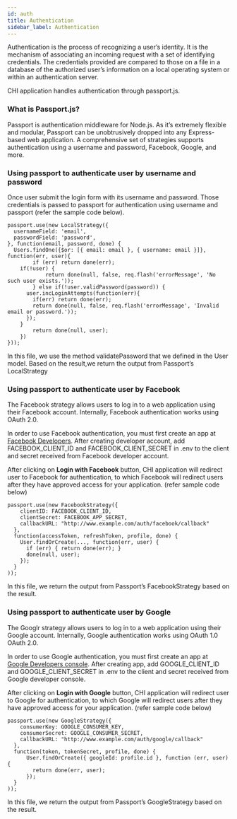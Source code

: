 ```yaml
---
id: auth
title: Authentication
sidebar_label: Authentication
---
```


Authentication is the process of recognizing a user’s identity. It is the mechanism of associating an incoming request with a set of identifying credentials. The credentials provided are compared to those on a file in a database of the authorized user’s information on a local operating system or within an authentication server.

CHI application handles authentication through passport.js.

### What is Passport.js?

Passport is authentication middleware for Node.js. As it’s extremely flexible and modular, Passport can be unobtrusively dropped into any Express-based web application. A comprehensive set of strategies supports authentication using a username and password, Facebook, Google, and more.

### Using passport to authenticate user by username and password

Once user submit the login form with its username and password. Those credentials is passed to passport for authentication using username and passport (refer the sample code below).

```
passport.use(new LocalStrategy({
  usernameField: 'email',
  passwordField: 'password',
}, function(email, password, done) {
  Users.findOne({$or: [{ email: email }, { username: email }]}, function(err, user){
		if (err) return done(err);
    if(!user) {
			return done(null, false, req.flash('errorMessage', 'No such user exists.'));
		} else if(!user.validPassword(password)) {
      user.incLoginAttempts(function(err){
        if(err) return done(err);
        return done(null, false, req.flash('errorMessage', 'Invalid email or password.'));
      });
    }
		return done(null, user);
	})
}));
```

In this file, we use the method validatePassword that we defined in the User model. Based on the result,we return the output from Passport’s LocalStrategy

### Using passport to authenticate user by Facebook

The Facebook strategy allows users to log in to a web application using their Facebook account. Internally, Facebook authentication works using OAuth 2.0.

In order to use Facebook authentication, you must first create an app at [Facebook Developers](https://developers.facebook.com/). After creating developer account, add FACEBOOK_CLIENT_ID and FACEBOOK_CLIENT_SECRET in .env to the client and secret received from Facebook developer account.

After clicking on **Login with Facebook** button, CHI application will redirect user to Facebook for authentication, to which Facebook will redirect users after they have approved access for your application. (refer sample code below)

```
passport.use(new FacebookStrategy({
    clientID: FACEBOOK_CLIENT_ID,
    clientSecret: FACEBOOK_APP_SECRET,
    callbackURL: "http://www.example.com/auth/facebook/callback"
  },
  function(accessToken, refreshToken, profile, done) {
    User.findOrCreate(..., function(err, user) {
      if (err) { return done(err); }
      done(null, user);
    });
  }
));
```

In this file, we return the output from Passport’s FacebookStrategy based on the result.

### Using passport to authenticate user by Google

The Googlr strategy allows users to log in to a web application using their Google account. Internally, Google authentication works using OAuth 1.0 OAuth 2.0.

In order to use Google authentication, you must first create an app at [Google Developers console](https://console.developers.google.com). After creating app, add GOOGLE_CLIENT_ID and GOOGLE_CLIENT_SECRET in .env to the client and secret received from Google developer console.

After clicking on **Login with Google** button, CHI application will redirect user to Google for authentication, to which Google will redirect users after they have approved access for your application. (refer sample code below)

```
passport.use(new GoogleStrategy({
    consumerKey: GOOGLE_CONSUMER_KEY,
    consumerSecret: GOOGLE_CONSUMER_SECRET,
    callbackURL: "http://www.example.com/auth/google/callback"
  },
  function(token, tokenSecret, profile, done) {
      User.findOrCreate({ googleId: profile.id }, function (err, user) {
        return done(err, user);
      });
  }
));
```

In this file, we return the output from Passport’s GoogleStrategy based on the result.
